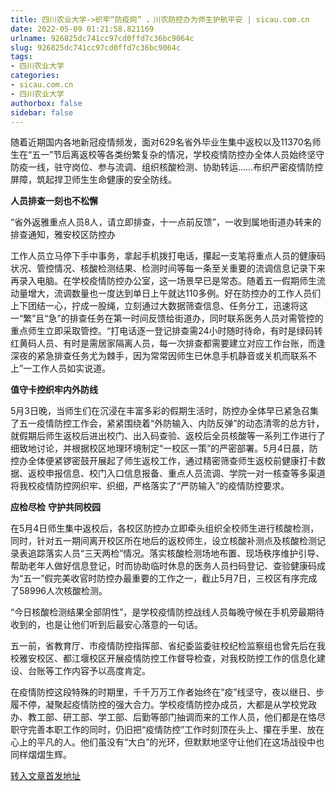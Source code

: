 ```yaml
---
title: 四川农业大学->织牢“防疫网” ，川农防控办为师生护航平安 | sicau.com.cn
date: 2022-05-09 01:21:58.821169
urlname: 926825dc741cc97cd0ffd7c36bc9064c
slug: 926825dc741cc97cd0ffd7c36bc9064c
tags: 
- 四川农业大学
categories:
- sicau.com.cn
- 四川农业大学
authorbox: false
sidebar: false
---
```

随着近期国内各地新冠疫情频发，面对629名省外毕业生集中返校以及11370名师生在“五一”节后离返校等各类纷繁复杂的情况，学校疫情防控办全体人员始终坚守防疫一线，驻守岗位、参与流调、组织核酸检测、协助转运……布织严密疫情防控屏障，筑起捍卫师生生命健康的安全防线。  

**人员排查一刻也不松懈**

“省外返雅重点人员8人，请立即排查，十一点前反馈”，一收到属地街道办转来的排查通知，雅安校区防控办
<!--more-->
工作人员立马停下手中事务，拿起手机拨打电话，攥起一支笔将重点人员的健康码状况、管控情况、核酸检测结果、检测时间等每一条至关重要的流调信息记录下来再录入电脑。在学校疫情防控办公室，这一场景早已是常态。随着五一假期师生流动量增大，流调数量也一度达到单日上午就达110多例。好在防控办的工作人员们上下团结一心，拧成一股绳，立刻通过大数据筛查信息、任务分工，迅速将这一“繁”且“急”的排查任务在第一时间反馈给街道办，同时联系医务人员对需管控的重点师生立即采取管控。“打电话逐一登记排查需24小时随时待命，有时是绿码转红黄码人员、有时是需居家隔离人员，每一次排查都需要建立对应工作台账，而逢深夜的紧急排查任务尤为棘手，因为常常因师生已休息手机静音或关机而联系不上”一工作人员如实说道。

**值守卡控织牢内外防线**

5月3日晚，当师生们在沉浸在丰富多彩的假期生活时，防控办全体早已紧急召集了五一疫情防控工作会，紧紧围绕着“外防输入、内防反弹”的动态清零的总方针，就假期后师生返校后进出校门、出入码查验、返校后全员核酸等一系列工作进行了细致地讨论，并根据校区地理环境制定“一校区一策”的严密部署。5月4日晨，防控办全体便紧锣密鼓开展起了师生返校工作，通过精密筛查师生返校前健康打卡数据、返校申报信息、校门入口信息报备、重点人员流调、学院一对一核查等多渠道将我校疫情防控网织牢、织细，严格落实了“严防输入”的疫情防控要求。

**应检尽检** **守护共同校园**

在5月4日师生集中返校后，各校区防控办立即牵头组织全校师生进行核酸检测，同时，针对五一期间离开校区所在地后的返校师生，设立核酸补测点及核酸检测记录表追踪落实人员“三天两检”情况。落实核酸检测场地布置、现场秩序维护引导、帮助老年人做好信息登记，时而协助临时休息的医务人员扫码登记、查验健康码成为“五一”假完美收官时防控办最重要的工作之一，截止5月7日，三校区有序完成了58996人次核酸检测。

“今日核酸检测结果全部阴性”，是学校疫情防控战线人员每晚守候在手机旁最期待收到的，也是让他们听到后最安心落意的一句话。

五一前，省教育厅、市疫情防控指挥部、省纪委监委驻校纪检监察组也曾先后在我校雅安校区、都江堰校区开展疫情防控工作督导检查，对我校防控工作的信息化建设、台账等工作内容予以高度肯定。

在疫情防控这段特殊的时期里，千千万万工作者始终在“疫”线坚守，夜以继日、步履不停，凝聚起疫情防控的强大合力。学校疫情防控办成员，大都是从学校党政办、教工部、研工部、学工部、后勤等部门抽调而来的工作人员，他们都是在恪尽职守完善本职工作的同时，仍旧把“疫情防控”工作时刻顶在头上、攥在手里、放在心上的平凡的人。他们虽没有“大白”的光环，但默默地坚守让他们在这场战役中也同样熠熠生辉。



[转入文章首发地址](https://news.sicau.edu.cn/info/1078/67681.htm)
